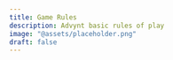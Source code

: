 ```yaml
---
title: Game Rules
description: Advynt basic rules of play
image: "@assets/placeholder.png"
draft: false
---
```

